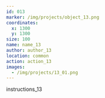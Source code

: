 ```yaml
---
id: 013
marker: /img/projects/object_13.png
coordinates:
  x: 1300
  y: 1300
size: 100
name: name_13
author: author_13
location: common
action: action_13
images:
  - /img/projects/13_01.png
---
```


instructions_13
